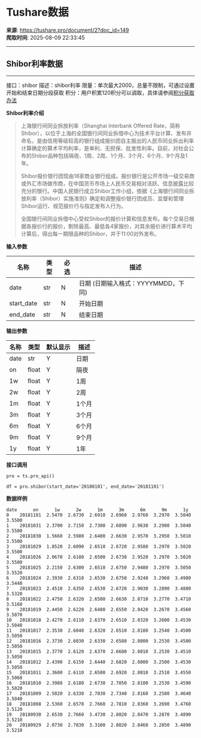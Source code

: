 # Tushare数据

**来源**: https://tushare.pro/document/2?doc_id=149  
**爬取时间**: 2025-08-09 22:33:45

---

## Shibor利率数据

---

接口：shibor
描述：shibor利率
限量：单次最大2000，总量不限制，可通过设置开始和结束日期分段获取
积分：用户积累120积分可以调取，具体请参阅[积分获取办法](https://tushare.pro/document/1?doc_id=13)

**Shibor利率介绍**

> 上海银行间同业拆放利率（Shanghai Interbank Offered Rate，简称Shibor），以位于上海的全国银行间同业拆借中心为技术平台计算、发布并命名，是由信用等级较高的银行组成报价团自主报出的人民币同业拆出利率计算确定的算术平均利率，是单利、无担保、批发性利率。目前，对社会公布的Shibor品种包括隔夜、1周、2周、1个月、3个月、6个月、9个月及1年。
>
> Shibor报价银行团现由18家商业银行组成。报价银行是公开市场一级交易商或外汇市场做市商，在中国货币市场上人民币交易相对活跃、信息披露比较充分的银行。中国人民银行成立Shibor工作小组，依据《上海银行间同业拆放利率（Shibor）实施准则》确定和调整报价银行团成员、监督和管理Shibor运行、规范报价行与指定发布人行为。
>
> 全国银行间同业拆借中心受权Shibor的报价计算和信息发布。每个交易日根据各报价行的报价，剔除最高、最低各4家报价，对其余报价进行算术平均计算后，得出每一期限品种的Shibor，并于11:00对外发布。

**输入参数**

| 名称 | 类型 | 必选 | 描述 |
| --- | --- | --- | --- |
| date | str | N | 日期 (日期输入格式：YYYYMMDD，下同) |
| start\_date | str | N | 开始日期 |
| end\_date | str | N | 结束日期 |

**输出参数**

| 名称 | 类型 | 默认显示 | 描述 |
| --- | --- | --- | --- |
| date | str | Y | 日期 |
| on | float | Y | 隔夜 |
| 1w | float | Y | 1周 |
| 2w | float | Y | 2周 |
| 1m | float | Y | 1个月 |
| 3m | float | Y | 3个月 |
| 6m | float | Y | 6个月 |
| 9m | float | Y | 9个月 |
| 1y | float | Y | 1年 |

**接口调用**

```
pro = ts.pro_api()

df = pro.shibor(start_date='20180101', end_date='20181101')
```

**数据样例**

```
date      on      1w      2w      1m      3m      6m      9m      1y
0    20181101  2.5470  2.6730  2.6910  2.6960  2.9760  3.2970  3.5040  3.5500
1    20181031  2.3700  2.7150  2.7300  2.6890  2.9630  3.2980  3.5040  3.5500
2    20181030  1.5660  2.5980  2.6400  2.6630  2.9570  3.2950  3.5010  3.5500
3    20181029  1.8520  2.6090  2.6510  2.6720  2.9580  3.2970  3.5020  3.5500
4    20181026  2.0670  2.6180  2.6500  2.6730  2.9520  3.2970  3.5020  3.5500
5    20181025  2.2150  2.6300  2.6510  2.6750  2.9480  3.2970  3.5050  3.5520
6    20181024  2.3930  2.6310  2.6530  2.6750  2.9240  3.2960  3.4980  3.5440
7    20181023  2.4510  2.6350  2.6530  2.6720  2.9030  3.2890  3.4880  3.5320
8    20181022  2.4750  2.6320  2.6500  2.6630  2.8710  3.2770  3.4710  3.5160
9    20181019  2.4450  2.6220  2.6480  2.6550  2.8420  3.2670  3.4560  3.5070
10   20181018  2.4270  2.6110  2.6370  2.6510  2.8320  3.2600  3.4530  3.5040
11   20181017  2.3530  2.6040  2.6320  2.6510  2.8180  3.2540  3.4500  3.5050
12   20181016  2.3730  2.6030  2.6330  2.6580  2.8000  3.2530  3.4500  3.5050
13   20181015  2.3770  2.6120  2.6370  2.6680  2.8010  3.2530  3.4510  3.5050
14   20181012  2.4390  2.6150  2.6440  2.6820  2.8000  3.2500  3.4530  3.5050
15   20181011  2.3600  2.6110  2.6500  2.6920  2.8010  3.2510  3.4550  3.5060
16   20181010  2.3980  2.6180  2.6730  2.7050  2.8100  3.2530  3.4590  3.5020
17   20181009  2.5020  2.6330  2.7030  2.7340  2.8160  3.2580  3.4640  3.5040
18   20181008  2.5360  2.6570  2.7660  2.7810  2.8360  3.2690  3.4760  3.5120
19   20180930  2.6530  2.7660  3.4730  2.8020  2.8470  3.2870  3.4890  3.5210
20   20180929  2.0730  2.7830  3.3100  2.8020  2.8460  3.2850  3.4890  3.5210
```
